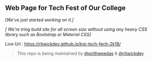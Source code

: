 ## Web Page for Tech Fest of Our College

_[We've just started working on it.]_

_[ We're tring build site for all screen size without using any heavy CSS library such as Bootstrap or Material CSS]_

Live Url : https://ritwickdey.github.io/bgi-tech-fech-2k18/

> This repo is being maintained by [@prithweedas](https://github.com/prithweedas) & [@ritwickdey](https://github.com/ritwickdey)

